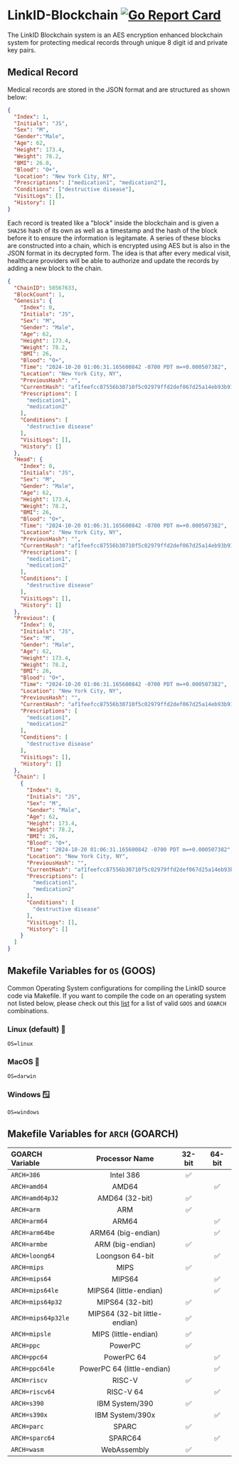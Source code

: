 # LinkID-Blockchain [![Go Report Card](https://goreportcard.com/badge/github.com/TEAM-GOJO/LinkID-Blockchain)](https://goreportcard.com/report/github.com/TEAM-GOJO/LinkID-Blockchain)

The LinkID Blockchain system is an AES encryption enhanced blockchain system for protecting medical records through unique 8 digit id and private key pairs.

## Medical Record

Medical records are stored in the JSON format and are structured as shown below:

```json
{
  "Index": 1,
  "Initials": "JS",
  "Sex": "M",
  "Gender":"Male", 
  "Age": 62,
  "Height": 173.4,
  "Weight": 78.2,
  "BMI": 26.0,
  "Blood": "O+",
  "Location": "New York City, NY",
  "Prescriptions": ["medication1", "medication2"],
  "Conditions": ["destructive disease"],
  "VisitLogs": [],
  "History": []
}
```

Each record is treated like a "block" inside the blockchain and is given a `SHA256` hash of its own as well as a timestamp and the hash of the block before it to ensure the information is legitamate. A series of these blocks are constructed into a chain, which is encrypted using AES but is also in the JSON format in its decrypted form. The idea is that after every medical visit, healthcare providers will be able to authorize and update the records by adding a new block to the chain.

```json
{
  "ChainID": 50567633,
  "BlockCount": 1,
  "Genesis": {
    "Index": 0,
    "Initials": "JS",
    "Sex": "M",
    "Gender": "Male",
    "Age": 62,
    "Height": 173.4,
    "Weight": 78.2,
    "BMI": 26,
    "Blood": "O+",
    "Time": "2024-10-20 01:06:31.165600842 -0700 PDT m=+0.000507382",
    "Location": "New York City, NY",
    "PreviousHash": "",
    "CurrentHash": "af1feefcc87556b30710f5c02979ffd2def067d25a14eb93b91395c5f2b2e624",
    "Prescriptions": [
      "medication1",
      "medication2"
    ],
    "Conditions": [
      "destructive disease"
    ],
    "VisitLogs": [],
    "History": []
  },
  "Head": {
    "Index": 0,
    "Initials": "JS",
    "Sex": "M",
    "Gender": "Male",
    "Age": 62,
    "Height": 173.4,
    "Weight": 78.2,
    "BMI": 26,
    "Blood": "O+",
    "Time": "2024-10-20 01:06:31.165600842 -0700 PDT m=+0.000507382",
    "Location": "New York City, NY",
    "PreviousHash": "",
    "CurrentHash": "af1feefcc87556b30710f5c02979ffd2def067d25a14eb93b91395c5f2b2e624",
    "Prescriptions": [
      "medication1",
      "medication2"
    ],
    "Conditions": [
      "destructive disease"
    ],
    "VisitLogs": [],
    "History": []
  },
  "Previous": {
    "Index": 0,
    "Initials": "JS",
    "Sex": "M",
    "Gender": "Male",
    "Age": 62,
    "Height": 173.4,
    "Weight": 78.2,
    "BMI": 26,
    "Blood": "O+",
    "Time": "2024-10-20 01:06:31.165600842 -0700 PDT m=+0.000507382",
    "Location": "New York City, NY",
    "PreviousHash": "",
    "CurrentHash": "af1feefcc87556b30710f5c02979ffd2def067d25a14eb93b91395c5f2b2e624",
    "Prescriptions": [
      "medication1",
      "medication2"
    ],
    "Conditions": [
      "destructive disease"
    ],
    "VisitLogs": [],
    "History": []
  },
  "Chain": [
    {
      "Index": 0,
      "Initials": "JS",
      "Sex": "M",
      "Gender": "Male",
      "Age": 62,
      "Height": 173.4,
      "Weight": 78.2,
      "BMI": 26,
      "Blood": "O+",
      "Time": "2024-10-20 01:06:31.165600842 -0700 PDT m=+0.000507382",
      "Location": "New York City, NY",
      "PreviousHash": "",
      "CurrentHash": "af1feefcc87556b30710f5c02979ffd2def067d25a14eb93b91395c5f2b2e624",
      "Prescriptions": [
        "medication1",
        "medication2"
      ],
      "Conditions": [
        "destructive disease"
      ],
      "VisitLogs": [],
      "History": []
    }
  ]
}
```

## Makefile Variables for `OS` (GOOS)

Common Operating System configurations for compiling the LinkID source code via Makefile. If you want to compile the code on an operating system not listed below, please check out this [list](https://pkg.go.dev/internal/platform) for a list of valid `GOOS` and `GOARCH` combinations.

### Linux (default) 🐧
```
OS=linux
```

### MacOS 🍎
```
OS=darwin
```

### Windows 🪟
```
OS=windows
```

## Makefile Variables for `ARCH` (GOARCH)

| GOARCH Variable       | Processor Name   | 32-bit    | 64-bit    |
| :-------------------- | :--------------: | :-------: | :-------: |
| `ARCH=386`            | Intel 386        | ✅        |           |
| `ARCH=amd64`          | AMD64            |           | ✅        |
| `ARCH=amd64p32`       | AMD64 (32-bit)   | ✅        |           |
| `ARCH=arm`            | ARM              | ✅        |           |
| `ARCH=arm64`          | ARM64            |           | ✅        |
| `ARCH=arm64be`        | ARM64 (big-endian)|          | ✅        |
| `ARCH=armbe`          | ARM (big-endian) | ✅        |           |
| `ARCH=loong64`        | Loongson 64-bit  |           | ✅        |
| `ARCH=mips`           | MIPS             | ✅        |           |
| `ARCH=mips64`         | MIPS64           |           | ✅        |
| `ARCH=mips64le`       | MIPS64 (little-endian) |    | ✅        |
| `ARCH=mips64p32`      | MIPS64 (32-bit)  | ✅        |           |
| `ARCH=mips64p32le`    | MIPS64 (32-bit little-endian)| ✅      |   |
| `ARCH=mipsle`         | MIPS (little-endian)| ✅      |          |
| `ARCH=ppc`            | PowerPC          | ✅        |           |
| `ARCH=ppc64`          | PowerPC 64       |           | ✅        |
| `ARCH=ppc64le`        | PowerPC 64 (little-endian) | | ✅        |
| `ARCH=riscv`          | RISC-V           | ✅        |           |
| `ARCH=riscv64`        | RISC-V 64        |           | ✅        |
| `ARCH=s390`           | IBM System/390   | ✅        |           |
| `ARCH=s390x`          | IBM System/390x  |           | ✅        |
| `ARCH=parc`           | SPARC            | ✅        |           |
| `ARCH=sparc64`        | SPARC64          |           | ✅        |
| `ARCH=wasm`           | WebAssembly      | ✅        |           |

